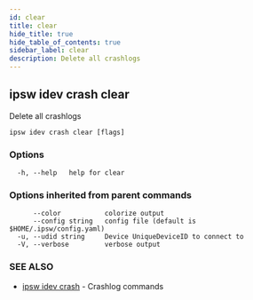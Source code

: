 ```yaml
---
id: clear
title: clear
hide_title: true
hide_table_of_contents: true
sidebar_label: clear
description: Delete all crashlogs
---
```

## ipsw idev crash clear

Delete all crashlogs

```
ipsw idev crash clear [flags]
```

### Options

```
  -h, --help   help for clear
```

### Options inherited from parent commands

```
      --color           colorize output
      --config string   config file (default is $HOME/.ipsw/config.yaml)
  -u, --udid string     Device UniqueDeviceID to connect to
  -V, --verbose         verbose output
```

### SEE ALSO

* [ipsw idev crash](/docs/cli/ipsw/idev/crash)	 - Crashlog commands

